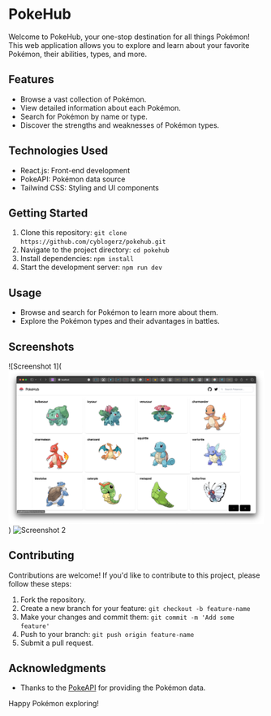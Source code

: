 # PokeHub

Welcome to PokeHub, your one-stop destination for all things Pokémon! This web application allows you to explore and learn about your favorite Pokémon, their abilities, types, and more.

## Features

- Browse a vast collection of Pokémon.
- View detailed information about each Pokémon.
- Search for Pokémon by name or type.
- Discover the strengths and weaknesses of Pokémon types.

## Technologies Used

- React.js: Front-end development
- PokeAPI: Pokémon data source
- Tailwind CSS: Styling and UI components

## Getting Started

1. Clone this repository: `git clone https://github.com/cyblogerz/pokehub.git`
2. Navigate to the project directory: `cd pokehub`
3. Install dependencies: `npm install`
4. Start the development server: `npm run dev`


## Usage

- Browse and search for Pokémon to learn more about them.
- Explore the Pokémon types and their advantages in battles.

## Screenshots

![Screenshot 1](![Alt text](image.png))
![Screenshot 2](screenshots/screenshot2.png)

## Contributing

Contributions are welcome! If you'd like to contribute to this project, please follow these steps:

1. Fork the repository.
2. Create a new branch for your feature: `git checkout -b feature-name`
3. Make your changes and commit them: `git commit -m 'Add some feature'`
4. Push to your branch: `git push origin feature-name`
5. Submit a pull request.



## Acknowledgments

- Thanks to the [PokeAPI](https://pokeapi.co/) for providing the Pokémon data.


Happy Pokémon exploring!
